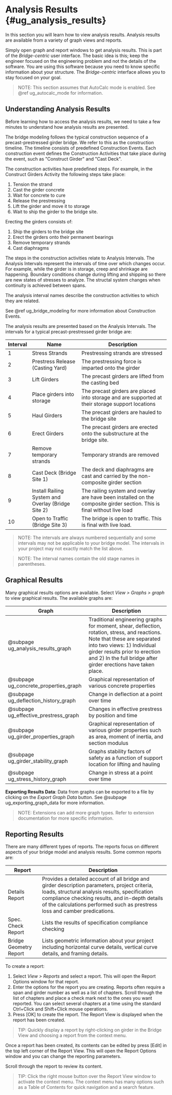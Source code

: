 Analysis Results {#ug_analysis_results}
==============================================
In this section you will learn how to view analysis results. Analysis results are available from a variety of graph views and reports. 

Simply open graph and report windows to get analysis results. This is part of the _Bridge-centric_ user interface. The basic idea is this; keep the engineer focused on the engineering problem and not the details of the software. You are using this software because you need to know specific information about your structure. The _Bridge-centric_ interface allows you to stay focused on your goal.

> NOTE: This section assumes that AutoCalc mode is enabled. See @ref ug_autocalc_mode for information.

Understanding Analysis Results
------------------------------
Before learning how to access the analysis results, we need to take a few minutes to understand how analysis results are presented. 

The bridge modeling follows the typical construction sequence of a precast-prestressed girder bridge. We refer to this as the construction timeline. The timeline consists of predefined Construction Events. Each construction event defines the Construction Activities that take place during the event, such as "Construct Girder" and "Cast Deck".

The construction activities have predefined steps. For example, in the Construct Girders Activity the following steps take place:
1. Tension the strand
2. Cast the girder concrete
3. Wait for concrete to cure
4. Release the prestressing
5. Lift the girder and move it to storage
6. Wait to ship the girder to the bridge site.

Erecting the girders consists of:
1. Ship the girders to the bridge site
2. Erect the girders onto their permanent bearings
3. Remove temporary strands
4. Cast diaphragms

The steps in the construction activities relate to Analysis Intervals. The Analysis Intervals represent the intervals of time over which changes occur. For example, while the girder is in storage, creep and shrinkage are happening. Boundary conditions change during lifting and shipping so there are new states of stresses to analyze. The structal system changes when continuity is achieved between spans.

The analysis interval names describe the construction activities to which they are related. 

See @ref ug_bridge_modeling for more information about Construction Events.

The analysis results are presented based on the Analysis Intervals. The intervals for a typical precast-prestressed girder bridge are:

Interval | Name | Description
---------|------|-------------
1        | Stress Strands | Prestressing strands are stressed 
2        | Prestress Release (Casting Yard) | The prestressing force is imparted onto the girder
3        | Lift Girders | The precast girders are lifted from the casting bed
4        | Place girders into storage | The precast girders are placed into storage and are supported at their storage support locations
5        | Haul Girders | The precast girders are hauled to the bridge site
6        | Erect Girders | The precast girders are erected onto the substructure at the bridge site.
7        | Remove temporary strands | Temporary strands are removed
8        | Cast Deck (Bridge Site 1) | The deck and diaphragms are cast and carried by the non-composite girder section
9        | Install Railing System and Overlay (Bridge Site 2) | The railing system and overlay are have been installed on the composite girder section. This is final without live load
10       | Open to Traffic (Bridge Site 3) | The bridge is open to traffic. This is final with live load.

> NOTE: The intervals are always numbered sequentially and some intervals may not be applicable to your bridge model. The intervals in your project may not exactly match the list above.

> NOTE: The interval names contain the old stage names in parentheses.

 
Graphical Results
-----------------
Many graphical results options are available. Select *View > Graphs > graph* to view graphical results. The available graphs are:

Graph | Description
-----------|------------
@subpage ug_analysis_results_graph | Traditional engineering graphs for moment, shear, deflection, rotation, stress, and reactions.  Note that these are separated into two views: 1) Individual girder results prior to erection and 2) In the full bridge after girder erections have taken place.
@subpage ug_concrete_properties_graph | Graphical representation of various concrete properties
@subpage ug_deflection_history_graph | Change in deflection at a point over time
@subpage ug_effective_prestress_graph | Changes in effective prestress by position and time
@subpage ug_girder_properties_graph | Graphical representation of various girder properties such as area, moment of inertia, and section modulus
@subpage ug_girder_stability_graph | Graphs stability factors of safety as a function of support location for lifting and hauling
@subpage ug_stress_history_graph | Change in stress at a point over time

**Exporting Results Data**: Data from graphs can be exported to a file by clicking on the *Export Graph Data* button. See @subpage ug_exporting_graph_data for more information.

> NOTE: Extensions can add more graph types. Refer to extension documentation for more specific information.

Reporting Results
------------------
There are many different types of reports. The reports focus on different aspects of your bridge model and analysis results.
Some common reports are:

Report | Description
-------|------------
Details Report | Provides a detailed account of all bridge and girder description parameters, project criteria, loads, structural analysis results, specification compliance checking results, and in-depth details of the calculations performed such as prestress loss and camber predications.
Spec. Check Report | Lists the results of specification compliance checking
Bridge Geometry Report | Lists geometric information about your project including horizontal curve details, vertical curve details, and framing details.

To create a report:
1. Select *View > Reports* and select a report. This will open the Report Options window for that report. 
2. Enter the options for the report you are creating. Reports often require a span and girder number as well as a list of chapters. Scroll through the list of chapters and place a check mark next to the ones you want reported. You can select several chapters at a time using the standard Ctrl+Click and Shift+Click mouse operations.
3. Press [OK] to create the report. The Report View is displayed when the report has been created.

> TIP: Quickly display a report by right-clicking on girder in the Bridge View and choosing a report from the context menu.

Once a report has been created, its contents can be edited by press [Edit] in the top left corner of the Report View. This will open the Report Options window and you can change the reporting parameters.

Scroll through the report to review its content.

> TIP: Click the right mouse button over the Report View window to activate the context menu. The context menu has many options such as a Table of Contents for quick navigation and a search feature.
